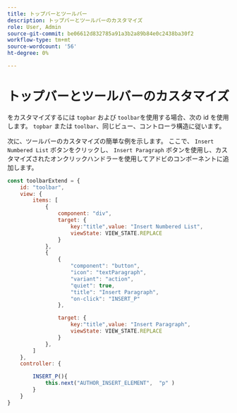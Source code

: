 ```yaml
---
title: トップバーとツールバー
description: トップバーとツールバーのカスタマイズ
role: User, Admin
source-git-commit: be06612d832785a91a3b2a89b84e0c2438ba30f2
workflow-type: tm+mt
source-wordcount: '56'
ht-degree: 0%

---
```



# トップバーとツールバーのカスタマイズ

をカスタマイズするには `topbar` および `toolbar`を使用する場合、次の id を使用します。 `topbar` または `toolbar`、同じビュー、コントローラ構造に従います。

次に、ツールバーのカスタマイズの簡単な例を示します。 ここで、 `Insert Numbered List` ボタンをクリックし、 `Insert Paragraph` ボタンを使用し、カスタマイズされたオンクリックハンドラーを使用してアドビのコンポーネントに追加します。

```js title = toolbar_customisation.js
const toolbarExtend = {
    id: "toolbar",
    view: {
        items: [
            {
                component: "div",
                target: {
                    key:"title",value: "Insert Numbered List",                    
                    viewState: VIEW_STATE.REPLACE
                }
            },
            {
                {
                    "component": "button",
                    "icon": "textParagraph",
                    "variant": "action",
                    "quiet": true,
                    "title": "Insert Paragraph",
                    "on-click": "INSERT_P"
                },

                target: {
                    key:"title",value: "Insert Paragraph",                    
                    viewState: VIEW_STATE.REPLACE
                }
            },
        ]
    },
    controller: {

        INSERT_P(){
            this.next("AUTHOR_INSERT_ELEMENT",  "p" )
        }
    }
}
```
